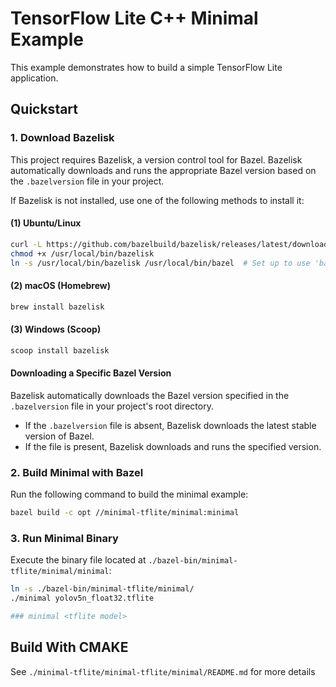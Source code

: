 # TensorFlow Lite C++ Minimal Example

This example demonstrates how to build a simple TensorFlow Lite application.

## Quickstart

### 1. Download Bazelisk

This project requires Bazelisk, a version control tool for Bazel. Bazelisk automatically downloads and runs the appropriate Bazel version based on the `.bazelversion` file in your project.

If Bazelisk is not installed, use one of the following methods to install it:

#### (1) Ubuntu/Linux
```sh
curl -L https://github.com/bazelbuild/bazelisk/releases/latest/download/bazelisk-linux-amd64 -o /usr/local/bin/bazelisk
chmod +x /usr/local/bin/bazelisk
ln -s /usr/local/bin/bazelisk /usr/local/bin/bazel  # Set up to use 'bazel' command
```

#### (2) macOS (Homebrew)
```sh
brew install bazelisk
```

#### (3) Windows (Scoop)
```sh
scoop install bazelisk
```

#### Downloading a Specific Bazel Version

Bazelisk automatically downloads the Bazel version specified in the `.bazelversion` file in your project's root directory.

- If the `.bazelversion` file is absent, Bazelisk downloads the latest stable version of Bazel.
- If the file is present, Bazelisk downloads and runs the specified version.

### 2. Build Minimal with Bazel

Run the following command to build the minimal example:

```sh
bazel build -c opt //minimal-tflite/minimal:minimal
```

### 3. Run Minimal Binary

Execute the binary file located at `./bazel-bin/minimal-tflite/minimal/minimal`:

```sh
ln -s ./bazel-bin/minimal-tflite/minimal/
./minimal yolov5n_float32.tflite

### minimal <tflite model>
```

## Build With CMAKE
See `./minimal-tflite/minimal-tflite/minimal/README.md` for more details